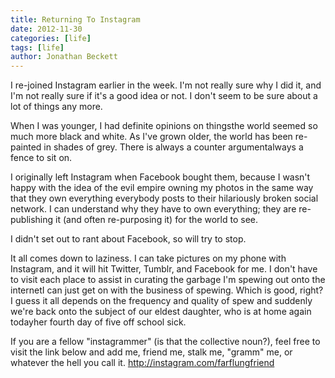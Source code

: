 ```yaml
---
title: Returning To Instagram
date: 2012-11-30
categories: [life]
tags: [life]
author: Jonathan Beckett
---
```


I re-joined Instagram earlier in the week. I'm not really sure why I did it, and I'm not really sure if it's a good idea or not. I don't seem to be sure about a lot of things any more.

When I was younger, I had definite opinions on thingsthe world seemed so much more black and white. As I've grown older, the world has been re-painted in shades of grey. There is always a counter argumentalways a fence to sit on.

I originally left Instagram when Facebook bought them, because I wasn't happy with the idea of the evil empire owning my photos in the same way that they own everything everybody posts to their hilariously broken social network. I can understand why they have to own everything; they are re-publishing it (and often re-purposing it) for the world to see.

I didn't set out to rant about Facebook, so will try to stop.

It all comes down to laziness. I can take pictures on my phone with Instagram, and it will hit Twitter, Tumblr, and Facebook for me. I don't have to visit each place to assist in curating the garbage I'm spewing out onto the internetI can just get on with the business of spewing. Which is good, right?I guess it all depends on the frequency and quality of spew and suddenly we're back onto the subject of our eldest daughter, who is at home again todayher fourth day of five off school sick.

If you are a fellow "instagrammer" (is that the collective noun?), feel free to visit the link below and add me, friend me, stalk me, "gramm" me, or whatever the hell you call it. http://instagram.com/farflungfriend